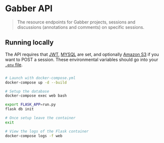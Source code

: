 # Gabber API

> The resource endpoints for Gabber projects, sessions and discussions (annotations and comments) on specific sessions.

## Running locally

The API requires that [JWT](https://github.com/jawrainey/GabberAPI/blob/master/gabber/__init__.py#L27), [MYSQL](https://github.com/jawrainey/GabberAPI/blob/master/gabber/__init__.py#L8) are set, and optionally [Amazon S3](https://github.com/jawrainey/GabberAPI/blob/master/gabber/utils/amazon.py#L9-L11) if you want to POST a session. These environmental variables should go into your [`.env` file](https://github.com/jawrainey/GabberAPI/blob/master/docker-compose.yml#L11).

``` bash

# Launch with docker-compose.yml
docker-compose up -d --build

# Setup the database
docker-compose exec web bash

export FLASK_APP=run.py
flask db init

# Once setup leave the container
exit

# View the logs of the Flask container
docker-compose logs -f web
```
